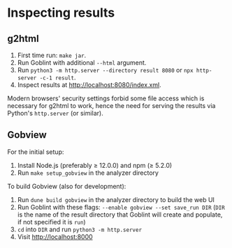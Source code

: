 # Inspecting results

## g2html
1. First time run: `make jar`.
2. Run Goblint with additional `--html` argument.
3. Run `python3 -m http.server --directory result 8080`
   or  `npx http-server -c-1 result`.
4. Inspect results at <http://localhost:8080/index.xml>.

Modern browsers' security settings forbid some file access which is necessary for g2html to work, hence the need for serving the results via Python's `http.server` (or similar).

## Gobview

For the initial setup:

1. Install Node.js (preferably ≥ 12.0.0) and npm (≥ 5.2.0)
2. Run `make setup_gobview` in the analyzer directory

To build Gobview (also for development):

1. Run `dune build gobview` in the analyzer directory to build the web UI
2. Run Goblint with these flags: `--enable gobview --set save_run DIR` (`DIR` is the name of the result directory that Goblint will create and populate, if not specified it is `run`)
3. `cd` into `DIR` and run `python3 -m http.server`
4. Visit <http://localhost:8000>
